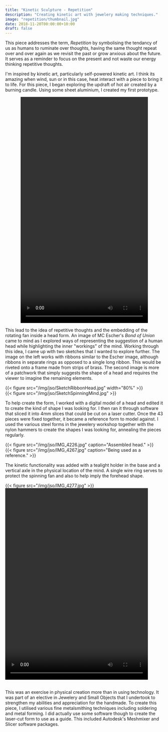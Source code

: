 ```yaml
---
title: "Kinetic Sculpture - Repetition"
description: "Creating kinetic art with jewelery making techniques."
image: "repetition/thumbnail.jpg"
date: 2018-11-20T00:00:00+10:00
draft: false
---
```


This piece addresses the term, _Repetition_ by symbolising the tendancy of us as humans to ruminate over thoughts, having the same thought repeat over and over again as we revisit the past or grow anxious about the future.  It serves as a reminder to focus on the present and not waste our energy thinking repetitive thoughts.

I'm inspired by kinetic art, particularly self-powered kinetic art.  I think its amazing when wind, sun or in this case, heat interact with a piece to bring it to life.  For this piece, I began exploring the updraft of hot air created by a burning candle.  Using some sheet aluminium, I created my first prototype.

<center> 
    <video width="406" height="720" controls>
        <source src="/img/jso/IMG_4050.mp4" type="video/mp4">
    Your browser does not support the video tag.
    </video>
</center>
    
This lead to the idea of repetitive thoughts and the embedding of the rotating fan inside a head form.  An image of MC Escher's _Bond of Union_ came to mind as I explored ways of representing the suggestion of a human head while highlighting the inner "workings" of the mind.  Working through this idea, I came up with two sketches that I wanted to explore further.  The image on the left works with ribbons similar to the Escher image, although ribbons in separate rings as opposed to a single long ribbon.  This would be riveted onto a frame made from strips of brass.  The second image is more of a patchwork that simply suggests the shape of a head and requires the viewer to imagine the remaining elements.

<div class="row">
    <div class="6u 12u$(medium)">
        {{< figure src="/img/jso/SketchRibbonHead.jpg" width="80%" >}}
    </div>
    <div class="6u 12u$(medium)">
        {{< figure src="/img/jso/SketchSpinningMind.jpg" >}}
    </div>
</div>

To help create the form, I worked with a digital model of a head and edited it to create the kind of shape I was looking for.  I then ran it through software that sliced it into 4mm slices that could be cut on a laser cutter.  Once the 43 pieces were fixed together, it became a reference form to model against.  I used the various steel forms in the jewelery workshop together with the nylon hammers to create the shapes I was looking for, annealing the pieces regularly.

<div class="row">
    <div class="6u 12u$(medium)">
        {{< figure src="/img/jso/IMG_4226.jpg" caption="Assembled head." >}}
    </div>
    <div class="6u 12u$(medium)">
        {{< figure src="/img/jso/IMG_4267.jpg" caption="Being used as a reference." >}}
    </div>
</div>

The kinetic functionality was added with a tealight holder in the base and a vertical axle in the physical location of the mind.  A single wire ring serves to protect the spinning fan and also to help imply the forehead shape.


<div class="row">
    <div class="6u 12u$(medium)">
        {{< figure src="/img/jso/IMG_4277.jpg" >}}
    </div>
    <div class="6u 12u$(medium)">
        <video width="455" height="610" controls>
          <source src="/img/jso/IMG_4275.mp4" type="video/mp4">
        Your browser does not support the video tag.
        </video>
    </div>
</div>

<br>

This was an exercise in physical creation more than in using technology.  It was part of an elective in Jewelery and Small Objects that I undertook to strengthen my abilities and appreciation for the handmade.  To create this piece, I utilised various fine metalsmithing techniques including soldering and metal forming.  I did actually use some software though to create the laser-cut form to use as a guide.  This included Autodesk's Meshmixer and Slicer software packages.